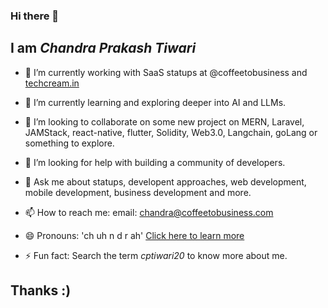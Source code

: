 ### Hi there 👋
## I am *Chandra Prakash Tiwari*
- 🔭 I’m currently working with SaaS statups at @coffeetobusiness and [techcream.in](techcream.in)
- 🌱 I’m currently learning and exploring deeper into AI and LLMs.
- 👯 I’m looking to collaborate on some new project on MERN, Laravel, JAMStack, react-native, flutter, Solidity, Web3.0, Langchain, goLang or something to explore.
- 🤔 I’m looking for help with building a community of developers.
- 💬 Ask me about statups, developent approaches, web development, mobile development, business development and more.
- 📫 How to reach me: email: chandra@coffeetobusiness.com

- 😄 Pronouns: 'ch uh n d r ah'  [Click here to learn more](https://www.pronouncenames.com/chandra)

- ⚡ Fun fact: Search the term *cptiwari20* to know more about me.

## Thanks :)
